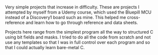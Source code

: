Very simple projects that increase in difficulty. These are projects I attempted by myself from a Udemy course,
which used the Bluepill MCU instead of a Discovery1 board such as mine. This helped me cross-reference
and learn how to go through reference and data sheets.

Projects here range from the simplest program all the way to structured C using bit fields and masks. I tried to
do all the code from scratch and not use any templates so that I was in full control over each program and so
that I could actually learn bare-metal C.
